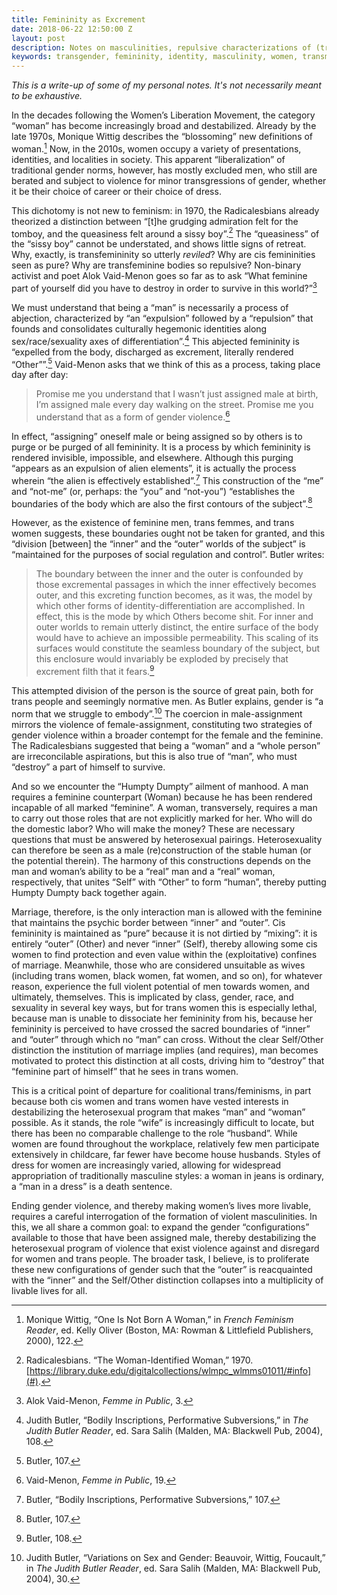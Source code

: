 ```yaml
---
title: Femininity as Excrement
date: 2018-06-22 12:50:00 Z
layout: post
description: Notes on masculinities, repulsive characterizations of (trans)femininity, and potential springboards for coalitional feminist/trans activism.
keywords: transgender, femininity, identity, masculinity, women, transmisogyny, philosophy
---
```


*This is a write-up of some of my personal notes. It's not necessarily meant to be exhaustive.*

In the decades following the Women’s Liberation Movement, the category “woman” has become increasingly broad and destabilized. Already by the late 1970s, Monique Wittig describes the “blossoming” new definitions of woman.[^1] Now, in the 2010s, women occupy a variety of presentations, identities, and localities in society. This apparent “liberalization” of traditional gender norms, however, has mostly excluded men, who still are berated and subject to violence for minor transgressions of gender, whether it be their choice of career or their choice of dress.

This dichotomy is not new to feminism: in 1970, the Radicalesbians already theorized a distinction between “[t]he grudging admiration felt for the tomboy, and the queasiness felt around a sissy boy”.[^2] The “queasiness” of the “sissy boy” cannot be understated, and shows little signs of retreat. Why, exactly, is transfemininity so utterly *reviled*? Why are cis femininities seen as pure? Why are transfeminine bodies so repulsive?  Non-binary activist and poet Alok Vaid-Menon goes so far as to ask “What feminine part of yourself did you have to destroy in order to survive in this world?”[^3]

We must understand that being a “man” is necessarily a process of abjection, characterized by “an “expulsion” followed by a “repulsion” that founds and consolidates culturally hegemonic identities along sex/race/sexuality axes of differentiation”.[^4] This abjected femininity is “expelled from the body, discharged as excrement, literally rendered “Other””.[^5] Vaid-Menon asks that we think of this as a process, taking place day after day:

> Promise me you understand that I wasn’t just assigned male at birth, I’m assigned male every day walking on the street. Promise me you understand that as a form of gender violence.[^6]

In effect, “assigning” oneself male or being assigned so by others is to purge or be purged of all femininity. It is a process by which femininity is rendered invisible, impossible, and elsewhere. Although this purging “appears as an expulsion of alien elements”, it is actually the process wherein “the alien is effectively established”.[^7] This construction of the “me” and “not-me” (or, perhaps: the “you” and “not-you”) “establishes the boundaries of the body which are also the first contours of the subject”.[^8] 

However, as the existence of feminine men, trans femmes, and trans women suggests, these boundaries ought not be taken for granted, and this “division [between] the “inner” and the “outer” worlds of the subject” is “maintained for the purposes of social regulation and control”. Butler writes:

> The boundary between the inner and the outer is confounded by those excremental passages in which the inner effectively becomes outer, and this excreting function becomes, as it was, the model by which other forms of identity-differentiation are accomplished. In effect, this is the mode by which Others become shit. For inner and outer worlds to remain utterly distinct, the entire surface of the body would have to achieve an impossible permeability. This scaling of its surfaces would constitute the seamless boundary of the subject, but this enclosure would invariably be exploded by precisely that excrement filth that it fears.[^9]

This attempted division of the person is the source of great pain, both for trans people and seemingly normative men. As Butler explains, gender is “a norm that we struggle to embody”.[^10] The coercion in male-assignment mirrors the violence of female-assignment, constituting two strategies of gender violence within a broader contempt for the female and the feminine. The Radicalesbians suggested that being a “woman” and a “whole person” are irreconcilable aspirations, but this is also true of “man”, who must “destroy” a part of himself to survive.

And so we encounter the “Humpty Dumpty” ailment of manhood. A man requires a feminine counterpart (Woman) because he has been rendered incapable of all marked “feminine”. A woman, transversely, requires a man to carry out those roles that are not explicitly marked for her. Who will do the domestic labor? Who will make the money? These are necessary questions that must be answered by heterosexual pairings. Heterosexuality can therefore be seen as a male (re)construction of the stable human (or the potential therein). The harmony of this constructions depends on the man and woman’s ability to be a “real” man and a “real” woman, respectively, that unites “Self” with “Other” to form “human”, thereby putting Humpty Dumpty back together again.

Marriage, therefore, is the only interaction man is allowed with the feminine that maintains the psychic border between “inner” and “outer”. Cis femininity is maintained as “pure” because it is not dirtied by “mixing”: it is entirely “outer” (Other) and never “inner” (Self), thereby allowing some cis women to find protection and even value within the (exploitative) confines of marriage. Meanwhile, those who are considered unsuitable as wives (including trans women, black women, fat women, and so on), for whatever reason, experience the full violent potential of men towards women, and ultimately, themselves. This is implicated by class, gender, race, and sexuality in several key ways, but for trans women this is especially lethal, because man is unable to dissociate her femininity from his, because her femininity is perceived to have crossed the sacred boundaries of “inner” and “outer” through which no “man” can cross. Without the clear Self/Other distinction the institution of marriage implies (and requires), man becomes motivated to protect this distinction at all costs, driving him to “destroy” that “feminine part of himself” that he sees in trans women.

This is a critical point of departure for coalitional trans/feminisms, in part because both cis women and trans women have vested interests in destabilizing the heterosexual program that makes “man” and “woman” possible. As it stands, the role “wife” is increasingly difficult to locate, but there has been no comparable challenge to the role “husband”. While women are found throughout the workplace, relatively few men participate extensively in childcare, far fewer have become house husbands. Styles of dress for women are increasingly varied, allowing for widespread appropriation of traditionally masculine styles: a woman in jeans is ordinary, a “man in a dress” is a death sentence. 

Ending gender violence, and thereby making women’s lives more livable, requires a careful interrogation of the formation of violent masculinities. In this, we all share a common goal: to expand the gender “configurations” available to those that have been assigned male, thereby destabilizing the heterosexual program of violence that exist violence against and disregard for women and trans people. The broader task, I believe, is to proliferate these new configurations  of gender such that the “outer” is reacquainted with the “inner” and the Self/Other distinction collapses into a multiplicity of livable lives for all.

[^1]:	Monique Wittig, “One Is Not Born A Woman,” in *French Feminism Reader*, ed. Kelly Oliver (Boston, MA: Rowman & Littlefield Publishers, 2000), 122.

[^2]:	Radicalesbians. “The Woman-Identified Woman,” 1970. [https://library.duke.edu/digitalcollections/wlmpc_wlmms01011/#info](#).

[^3]:	Alok Vaid-Menon, *Femme in Public*, 3.

[^4]:	Judith Butler, “Bodily Inscriptions, Performative Subversions,” in *The Judith Butler Reader*, ed. Sara Salih (Malden, MA: Blackwell Pub, 2004), 108.

[^5]:	Butler, 107.

[^6]:	Vaid-Menon, *Femme in Public*, 19.

[^7]:	Butler, “Bodily Inscriptions, Performative Subversions,” 107.

[^8]:	Butler, 107.

[^9]:	Butler, 108.

[^10]:	Judith Butler, “Variations on Sex and Gender: Beauvoir, Wittig, Foucault,” in *The Judith Butler Reader*, ed. Sara Salih (Malden, MA: Blackwell Pub, 2004), 30.
